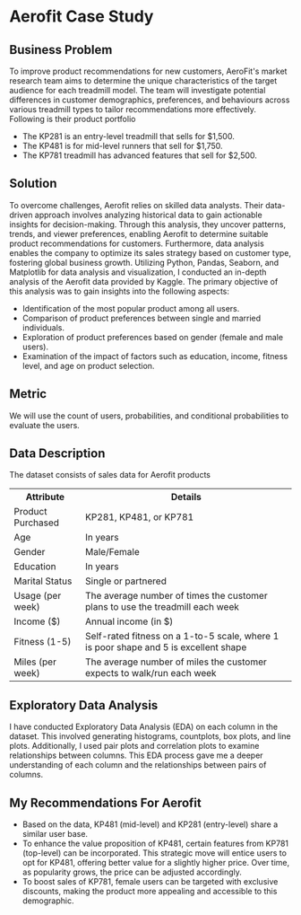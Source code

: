 # Aerofit Case Study

## Business Problem

To improve product recommendations for new customers, AeroFit's market research team aims to determine the unique characteristics of the target audience for each treadmill model. The team will investigate potential differences in customer demographics, preferences, and behaviours across various treadmill types to tailor recommendations more effectively.
Following is their product portfolio

* The KP281 is an entry-level treadmill that sells for $1,500.
* The KP481 is for mid-level runners that sell for $1,750.
* The KP781 treadmill has advanced features that sell for $2,500.

## Solution

To overcome challenges, Aerofit relies on skilled data analysts. Their data-driven approach involves analyzing historical data to gain actionable insights for decision-making. Through this analysis, they uncover patterns, trends, and viewer preferences, enabling Aerofit to determine suitable product recommendations for customers. Furthermore, data analysis enables the company to optimize its sales strategy based on customer type, fostering global business growth.
Utilizing Python, Pandas, Seaborn, and Matplotlib for data analysis and visualization, I conducted an in-depth analysis of the Aerofit data provided by Kaggle. The primary objective of this analysis was to gain insights into the following aspects:

* Identification of the most popular product among all users.
* Comparison of product preferences between single and married individuals.
* Exploration of product preferences based on gender (female and male users).
* Examination of the impact of factors such as education, income, fitness level, and age on product selection.

## Metric

We will use the count of users, probabilities, and conditional probabilities to evaluate the users.

## Data Description

The dataset consists of sales data for Aerofit products

<table>
  <tbody>
      <tr>
          <th>Attribute</th>
          <th>Details</th>
      </tr>
      <tr>
          <td>Product Purchased</td>
          <td>KP281, KP481, or KP781</td>
      </tr>
      <tr>
          <td>Age</td>
          <td>In years</td>
      </tr>
      <tr>
          <td>Gender</td>
          <td>Male/Female</td>
      </tr>
      <tr>
          <td>Education</td>
          <td>In years</td>
      </tr>
      <tr>
          <td>Marital Status</td>
          <td>Single or partnered</td>
      </tr>
      <tr>
          <td>Usage (per week)</td>
          <td>The average number of times the customer plans to use the treadmill each week</td>
      </tr>
      <tr>
          <td>Income ($)</td>
          <td>Annual income (in $)</td>
      </tr>
      <tr>
          <td>Fitness (1-5)</td>
          <td>Self-rated fitness on a 1-to-5 scale, where 1 is poor shape and 5 is excellent shape</td>
      </tr>
      <tr>
          <td>Miles (per week)</td>
          <td>The average number of miles the customer expects to walk/run each week</td>
      </tr>
  </tbody>
</table>

## Exploratory Data Analysis

I have conducted Exploratory Data Analysis (EDA) on each column in the dataset. This involved generating histograms, countplots, box plots, and line plots. Additionally, I used pair plots and correlation plots to examine relationships between columns. This EDA process gave me a deeper understanding of each column and the relationships between pairs of columns.

## My Recommendations For Aerofit

* Based on the data, KP481 (mid-level) and KP281 (entry-level) share a similar user base.
* To enhance the value proposition of KP481, certain features from KP781 (top-level) can be incorporated. This strategic move will entice users to opt for KP481, offering better value for a slightly higher price. Over time, as popularity grows, the price can be adjusted accordingly.
* To boost sales of KP781, female users can be targeted with exclusive discounts, making the product more appealing and accessible to this demographic.
